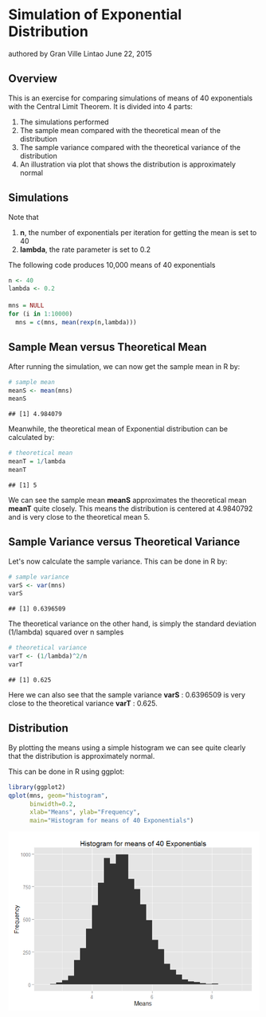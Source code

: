 # Simulation of Exponential Distribution
authored by Gran Ville Lintao
June 22, 2015

## Overview
This is an exercise for comparing simulations of means of 40 exponentials with
the Central Limit Theorem. It is divided into 4 parts:  
1. The simulations performed  
2. The sample mean compared with the theoretical mean of the distribution  
3. The sample variance compared with the theoretical variance of the distribution  
4. An illustration via plot that shows the distribution is approximately normal  

## Simulations
Note that  
1. __n__, the number of exponentials per iteration for getting the mean is set to 40  
2. __lambda__, the rate parameter is set to 0.2  

The following code produces 10,000 means of 40 exponentials  


```r
n <- 40
lambda <- 0.2

mns = NULL
for (i in 1:10000)
  mns = c(mns, mean(rexp(n,lambda)))
```


## Sample Mean versus Theoretical Mean

After running the simulation, we can now get the sample mean in R by:

```r
# sample mean
meanS <- mean(mns)
meanS
```

```
## [1] 4.984079
```
Meanwhile, the theoretical mean of Exponential distribution can be calculated by:

```r
# theoretical mean
meanT = 1/lambda
meanT
```

```
## [1] 5
```

We can see the sample mean __meanS__ approximates the theoretical mean __meanT__ quite closely.
This means the distribution is centered at 4.9840792 and is very close to the theoretical mean 5.

## Sample Variance versus Theoretical Variance

Let's now calculate the sample variance. This can be done in R by:

```r
# sample variance
varS <- var(mns)
varS
```

```
## [1] 0.6396509
```

The theoretical variance on the other hand, is simply the standard deviation (1/lambda) squared over 
n samples

```r
# theoretical variance
varT <- (1/lambda)^2/n
varT
```

```
## [1] 0.625
```

Here we can also see that the sample variance __varS__ : 0.6396509 is very close to the theoretical variance __varT__ : 0.625.


## Distribution
By plotting the means using a simple histogram we can see quite clearly that the distribution is approximately normal.

This can be done in R using ggplot:

```r
library(ggplot2)
qplot(mns, geom="histogram",
      binwidth=0.2,
      xlab="Means", ylab="Frequency",
      main="Histogram for means of 40 Exponentials")
```

![](statinf-part1_files/figure-html/unnamed-chunk-6-1.png) 


